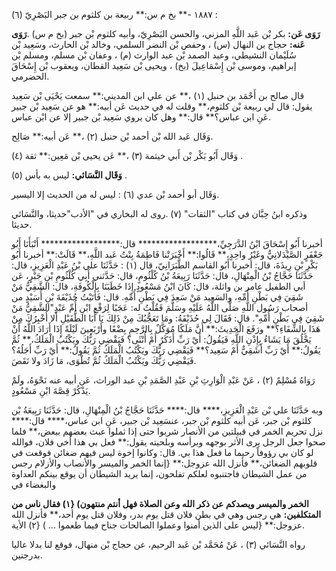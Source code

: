 ١٨٨٧ -** بخ م س:** ربيعة بن كلثوم بن جبر البَصْرِيّ (٦) :

**رَوَى عَن:** بكر بْن عَبد اللَّهِ المزني، والحسن البَصْرِيّ، وأبيه كلثوم بْن جبر (بخ م س) .**رَوَى عَنه:** حجاج بن النهال (س) ، وحفص بْن النضر السلمي، وخالد بْن الحارث، وسَعِيد بْن سُلَيْمان النشيطي، وعبد الصمد بْن عبد الوارث (م) ، وعفان بْن مسلم، ومسلم بْن إبراهيم، وموسى بْن إِسْمَاعِيلَ (بخ) ، ويحيى بْن سَعِيد القطان، ويعقوب بْن إِسْحَاقَ الحضرمي.

قال صالح بن أَحْمَد بن حنبل (١) ،** عن علي ابن المديني:** سمعت يَحْيَى بْن سَعِيد يقول: قال لي ربيعة بْن كلثوم،** وقلت له في حديث عَن أبيه:** هو عن سَعِيد بْن جبير عَنِ ابن عباس؟** قال:** وهل كان يروي سَعِيد بْن جبير إلا عن ابْن عباس.

وَقَال عَبد الله بْن أحمد بْن حنبل (٢) ،** عَن أبيه:** صَالِح.

وَقَال أَبُو بَكْر بْن أَبي خيثمة (٣) ،** عَن يحيى بْن مَعِين:** ثقة (٤) .

**وَقَال النَّسَائي:** ليس به بأس (٥) .

وَقَال أبو أحمد بْن عدي (٦) : ليس له من الحديث إلا اليسير.

وذكره ابنُ حِبَّان في كتاب "الثقات" (٧) .روى له البخاري في "الأدب"حديثا، والنَّسَائي حديثا.

أخبرنا أَبُو إِسْحَاقَ ابْنُ الدَّرَجِيِّ،****************** قال:****************** أَنْبَأَنَا أَبُو جَعْفَرٍ الصَّيْدَلانِيُّ وغَيْرُ واحِدٍ،** قَالُوا:** أَخْبَرَتْنا فَاطِمَةُ بِنْتُ عَبد اللَّهِ،** قَالَتْ:** أخبرنا أَبُو بَكْرِ بْنِ رِيذَةَ، قال: أخبرنا أَبُو القاسم الطَّبَرَانِيّ، قال (١) : حَدَّثَنَا علي بْنُ عَبْدِ الْعَزِيزِ، قال: حَدَّثَنَا حَجَّاجُ بْنُ الْمِنْهَالِ، قال: حَدَّثَنَا رَبِيعَةُ بْنُ كُلْثُومٍ، قال: حَدَّثني أَبِي كُلْثُومِ بْنِ جَبْرٍ، عَن أبي الطفيل عامر بن واثلة، قال: كَانَ ابْنُ مَسْعُودٍ إِذَا خَطَبَنَا بِالْكُوفَةِ، قال: الشَّقِيُّ مَنْ شَقِيَ فِي بَطْنِ أُمِّهِ، والسَعِيد مَنْ سَعِدَ فِي بَطْنِ أُمِّهِ. قال: فَأَتَيْتُ حُذَيْفَةَ بْنِ أُسَيْدٍ من أصحاب رَسُول اللَّهِ صَلَّى اللَّهُ عَلَيْهِ وسَلَّمَ فَقُلْتُ له: عَجَبًا لِرَفْعِ ابْنِ أُمِّ عَبْدٍ"الشَّقِيُّ مَنْ شَقِيَ فِي بَطْنِ أُمِّهِ". قال: فَقَالَ لِي حُذَيْفَةُ: ومَا تَعَجُّبُكَ مِنْ ذَلِكَ يَا أَبَا الطُّفَيْلِ أَلا أُخْبِرُكَ مِنْ هَذَا بِالشِّفَاءِ؟** ورَفَعَ الْحَدِيثَ:** أَنَّ مَلَكًا مُوَكَّلٌ بِالرَّحِمِ بِضْعًا وأَرْبَعِينَ لَيْلَةً إِذَا أَرَادَ اللَّهُ أَنْ يَخْلُقَ مَا يَشَاءُ بِإِذْنِ اللَّهِ فَيَقُولُ: أَيْ رَبِّ أَذَكَرٌ أَمْ أُنْثَى؟ فَيَقْضِي رَبُّكَ ويَكْتُبُ الْمَلَكُ،** ثُمَّ يَقُولُ:** أَيْ رَبِّ أَشَقِيٌّ أَمْ سَعِيد؟** فَيَقْضِي رَبُّكَ ويَكْتُبُ الْمَلَكُ ثُمَّ يَقُولُ:** أَيْ رَبِّ أَجَلُهُ؟ فَيَقْضِي رَبُّكَ ويَكْتُبُ الْمَلَكُ ثُمَّ تُطْوَى، مَا زَادَ ولا نَقَصَ.

رَوَاهُ مُسْلِمٌ (٢) ، عَنْ عَبْدِ الْوَارِثِ بْنِ عَبْدِ الصَّمَدِ بْنِ عبد الوراث، عَن أبيه عنه نَحْوَهُ، ولَمْ يَذْكُرْ قِصَّةَ ابْنِ مَسْعُودٍ.

وبه حَدَّثَنَا علي بْن عَبْدِ الْعَزِيزِ،**** قال:**** حَدَّثَنَا حَجَّاجُ بْنُ الْمِنْهَالِ، قال: حَدَّثَنَا رَبِيعَةُ بْن كلثوم بْن جبر، عَن أبيه كلثوم بْن جبر، عنسَعِيد بْن جبير، عَنِ ابن عباس،**** قال:**** نزل تحريم الخمر في قبيلتين من الأنصار شربوا حتى إذا ثملوا عبث بعضهم ببعض،** فلما صحوا جعل الرجل يرى الأثر بوجهه وبرأسه وبلحيته يقول:** فعل بي هذا أخي فلان، فوالله لو كان بي رؤوفاً رحيما ما فعل هذا بي. قال: وكانوا إخوة ليس فيهم ضغائن فوقعت في قلوبهم الضغائن،** فأنزل الله عزوجل:** {إنما الخمر والميسر والأنصاب والأزلام رجس من عمل الشيطان فاجتنبوه لعلكم تفلحون، إنما يريد الشيطان أن يوقع بينكم العداوة والبغضاء في

**الخمر والميسر ويصدكم عن ذكر الله وعن الصلاة فهل أنتم منتهون) {١) فقال ناس من المتكلفين:** هي رجس وهي في بطن فلان قتل يوم بدر، وفلان قتل يوم أحد،** فأنزل الله عزوجل:** {ليس على الذين أمنوا وعملوا الصالحات جناح فيما طعموا ... ) {٢) الأية.

رواه النَّسَائي (٣) ، عَنْ مُحَمَّد بْن عَبد الرحيم، عن حجاج بْن منهال، فوقع لنا بدلا عاليا بدرجتين.